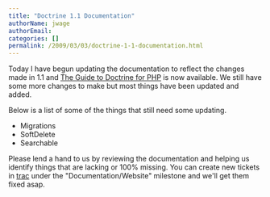 ```yaml
---
title: "Doctrine 1.1 Documentation"
authorName: jwage
authorEmail:
categories: []
permalink: /2009/03/03/doctrine-1-1-documentation.html
---
```

Today I have begun updating the documentation to reflect the changes
made in 1.1 and [The Guide to Doctrine for
PHP](https://www.doctrine-project.org/projects/doctrine1/en/latest/) is now
available. We still have some more changes to make but most things have
been updated and added.

Below is a list of some of the things that still need some updating.

-   Migrations
-   SoftDelete
-   Searchable

Please lend a hand to us by reviewing the documentation and helping us
identify things that are lacking or 100% missing. You can create new
tickets in [trac](http://trac.doctrine-project.org) under the
"Documentation/Website" milestone and we'll get them fixed asap.
